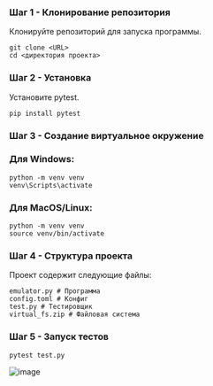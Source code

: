### Шаг 1 - Клонирование репозитория
Клонируйте репозиторий для запуска программы.
```
git clone <URL>
cd <директория проекта>
```
### Шаг 2 - Установка
Установите pytest.
```
pip install pytest
```
### Шаг 3 - Создание виртуальное окружение
### Для Windows:
```
python -m venv venv
venv\Scripts\activate
```
### Для MacOS/Linux:
```
python -m venv venv
source venv/bin/activate
```
### Шаг 4 - Структура проекта
Проект содержит следующие файлы:
```
emulator.py # Программа
config.toml # Конфиг
test.py # Тестировщик
virtual_fs.zip # Файловая система
```
### Шаг 5 - Запуск тестов
```
pytest test.py
```
![image](https://github.com/user-attachments/assets/91ef94ed-9d16-4fb6-98bb-139c15e44290)
